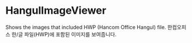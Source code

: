 # HangulImageViewer
Shows the images that included HWP (Hancom Office Hangul) file. 한컴오피스 한/글 파일(HWP)에 포함된 이미지를 보여줍니다.
